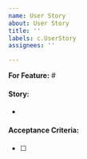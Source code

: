 ```yaml
---
name: User Story
about: User Story
title: ''
labels: c.UserStory
assignees: ''

---
```


**For Feature:** #

#### Story:
- 
#### Acceptance Criteria:
- [ ]
